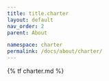 ```yaml
---
title: title.charter
layout: default
nav_order: 2
parent: About

namespace: charter
permalink: /docs/about/charter/
---
```

{% tf charter.md %}